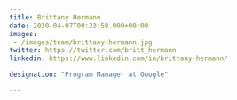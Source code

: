 ```yaml
---
title: Brittany Hermann
date: 2020-04-07T00:23:58.000+00:00
images: 
 - /images/team/brittany-hermann.jpg
twitter: https://twitter.com/britt_hermann
linkedin: https://www.linkedin.com/in/brittany-hermann/

designation: "Program Manager at Google"

---
```

